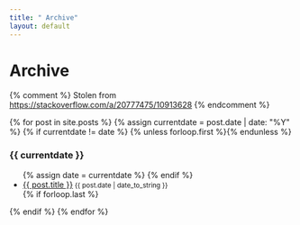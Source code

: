 ```yaml
---
title: " Archive"
layout: default
---
```


# Archive

{% comment %}
Stolen from https://stackoverflow.com/a/20777475/10913628
{% endcomment %}

{% for post in site.posts %}
  {% assign currentdate = post.date | date: "%Y" %}
  {% if currentdate != date %}
    {% unless forloop.first %}</ul>{% endunless %}
  <h3 id="year-{{post.date | date: "%Y"}}">{{ currentdate }}</h3>
  <ul>
    {% assign date = currentdate %}
  {% endif %}
  <li>
  <a href="{{ post.url }}">{{ post.title }}</a><small class='desc'> {{ post.date | date_to_string }}</small>
  </li>
  {% if forloop.last %}</ul>{% endif %}
{% endfor %}